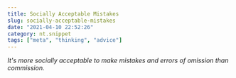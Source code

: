 ```yaml
---
title: Socially Acceptable Mistakes
slug: socially-acceptable-mistakes
date: "2021-04-10 22:52:26"
category: nt.snippet
tags: ["meta", "thinking", "advice"]
---
```


_It's more socially acceptable to make mistakes and errors of omission than commission._
